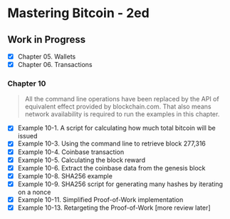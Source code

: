 # Mastering Bitcoin - 2ed

## Work in Progress

- [x] Chapter 05. Wallets
- [x] Chapter 06. Transactions

### Chapter 10

> All the command line operations have been replaced by the API of equivalent effect provided by blockchain.com. That also means network availability is required to run the examples in this chapter.

- [x] Example 10-1. A script for calculating how much total bitcoin will be issued
- [x] Example 10-3. Using the command line to retrieve block 277,316
- [x] Example 10-4. Coinbase transaction
- [x] Example 10-5. Calculating the block reward
- [x] Example 10-6. Extract the coinbase data from the genesis block
- [x] Example 10-8. SHA256 example
- [x] Example 10-9. SHA256 script for generating many hashes by iterating on a nonce
- [x] Example 10-11. Simplified Proof-of-Work implementation
- [x] Example 10-13. Retargeting the Proof-of-Work [more review later]
